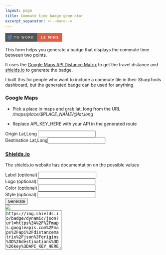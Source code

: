 ```yaml
---
layout: page
title: Commute time badge generator
excerpt_separator: <!--more-->
---
```

![example](/assets/commute/exampleTile.png)

This form helps you generate a badge that displays the commute time
between two points. 

<!--more-->
It uses the [Google Maps API Distance Matrix](https://developers.google.com/maps/documentation/distance-matrix/intro) to get the travel distance and
[shields.io](https://shields.io/) to generate the badge. 

I built this for people who want to include a commute tile in their
SharpTools dashboard, but the generated badge can be used for
anything.


  <meta charset="utf-8" />
  <link
    rel="stylesheet"
    href="https://stackpath.bootstrapcdn.com/bootstrap/4.4.1/css/bootstrap.min.css"
    integrity="sha384-Vkoo8x4CGsO3+Hhxv8T/Q5PaXtkKtu6ug5TOeNV6gBiFeWPGFN9MuhOf23Q9Ifjh"
    crossorigin="anonymous"
  />
  <html>
  <script src="/assets/commute/script.js"></script>
  <body>
    <div class="container">
      <div class="row">
        <form class="col-lg-6 offset-lg-3 ">
          <h3 class="text-center">Google Maps</h3>
          <ul>
          <li><p>Pick a place in maps and grab lat, long from the URL <br/><em>/maps/place/$PLACE_NAME/@lat,long</em></p></li>
          <li><p id='adviceText'>Replace API_KEY_HERE with your API in the generated route</p></li>
          </ul>
          <label>Origin</label>
          Lat,Long <input type="text" id="origLatLong" class="form-control" />
          <br />
          <label>Destination</label>
          Lat,Long<input type="text" id="destLatLong" class="form-control" />
          <br />
          <h3 class="text-center"><a href='https://shields.io/'>Shields.io</a></h3>
          <p>The shields.io website has documentation on the possible values</p>
          Label (optional) <input type="text" id="label" class="form-control" />
          <br />
          Logo (optional) <input type="text" id="logo" class="form-control" />
          <br />
          Color (optional) <input type="text" id="color" class="form-control" />
          <br />
          Style (optional) <input type="text" id="style" class="form-control" />
          <br />
          <input
            type="button"
            value="Generate"
            class="btn btn-primary"
            onclick="displayUrl(this.form);return false;"
          />
        </form>
      </div>
      <div class="row">
        <div class="col-lg-6 offset-lg-3 ">
          <div class="row justify-content-center mb-4">
            <img id="badge" src='https://img.shields.io/badge/dynamic/json?url=https%3A%2F%2Fmaps.googleapis.com%2Fmaps%2Fapi%2Fdistancematrix%2Fjson%3Forigins%3D%26destinations%3D%26key%3DAPI_KEY_HERE%26departure_time%3Dnow%26mode%3Ddriving%26units%3Dimperial&query=%24.rows%5B0%5D.elements%5B0%5D.duration_in_traffic.text' />
          </div>
          <div class="row mb-4">
            <textarea
              class="form-control"
              type="text"
              id="generatedUrl"
              rows="8"
            >https://img.shields.io/badge/dynamic/json?url=https%3A%2F%2Fmaps.googleapis.com%2Fmaps%2Fapi%2Fdistancematrix%2Fjson%3Forigins%3D%26destinations%3D%26key%3DAPI_KEY_HERE%26departure_time%3Dnow%26mode%3Ddriving%26units%3Dimperial&query=%24.rows%5B0%5D.elements%5B0%5D.duration_in_traffic.text
            </textarea>
          </div>
        </div>
      </div>
    </div>

  </body>

</html>
